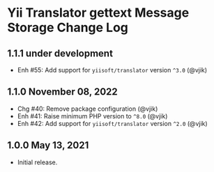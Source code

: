 # Yii Translator gettext Message Storage Change Log

## 1.1.1 under development

- Enh #55: Add support for `yiisoft/translator` version `^3.0` (@vjik)

## 1.1.0 November 08, 2022

- Chg #40: Remove package configuration (@vjik)
- Enh #41: Raise minimum PHP version to `^8.0` (@vjik)
- Enh #42: Add support for `yiisoft/translator` version `^2.0` (@vjik)

## 1.0.0 May 13, 2021

- Initial release.

